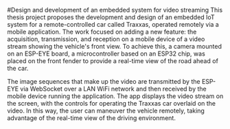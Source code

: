 #Design and development of an embedded system for video streaming
This thesis project proposes the development and design of an embedded IoT system for a remote-controlled car called Traxxas, operated remotely via a mobile application. The work focused on adding a new feature: the acquisition, transmission, and reception on a mobile device of a video stream showing the vehicle's front view. To achieve this, a camera mounted on an ESP-EYE board, a microcontroller based on an ESP32 chip, was placed on the front fender to provide a real-time view of the road ahead of the car.

The image sequences that make up the video are transmitted by the ESP-EYE via WebSocket over a LAN WiFi network and then received by the mobile device running the application. The app displays the video stream on the screen, with the controls for operating the Traxxas car overlaid on the video. In this way, the user can maneuver the vehicle remotely, taking advantage of the real-time view of the driving environment.
